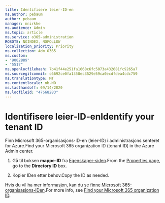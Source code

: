 ```yaml
---
title: Identifisere leier-ID-en
ms.author: pebaum
author: pebaum
manager: mnirkhe
ms.audience: Admin
ms.topic: article
ms.service: o365-administration
ROBOTS: NOINDEX, NOFOLLOW
localization_priority: Priority
ms.collection: Adm_O365
ms.custom:
- "9002889"
- "5517"
ms.openlocfilehash: 7b41f44e251fa1668c6fc5073a432681fc9265a7
ms.sourcegitcommit: c6692ce0fa1358ec3529e59ca0ecdfdea4cdc759
ms.translationtype: MT
ms.contentlocale: nb-NO
ms.lasthandoff: 09/14/2020
ms.locfileid: "47668283"
---
```

# <a name="identify-your-tenant-id"></a><span data-ttu-id="0b323-102">Identifisere leier-ID-en</span><span class="sxs-lookup"><span data-stu-id="0b323-102">Identify your tenant ID</span></span>

<span data-ttu-id="0b323-103">Finn Microsoft 365-organisasjons-ID-en (leier-ID) i administrasjons senteret for Azure.</span><span class="sxs-lookup"><span data-stu-id="0b323-103">Find your Microsoft 365 organization ID (tenant ID) in the Azure Admin center.</span></span>

1. <span data-ttu-id="0b323-104">Gå til boksen **mappe-ID** fra [Egenskaper-siden](https://aka.ms/AzurePropertiesPage).</span><span class="sxs-lookup"><span data-stu-id="0b323-104">From the [Properties page](https://aka.ms/AzurePropertiesPage), go to the **Directory ID** box.</span></span>

2. <span data-ttu-id="0b323-105">Kopier IDen etter behov.</span><span class="sxs-lookup"><span data-stu-id="0b323-105">Copy the ID as needed.</span></span>

<span data-ttu-id="0b323-106">Hvis du vil ha mer informasjon, kan du se [finne Microsoft 365-organisasjons-IDen](https://docs.microsoft.com/onedrive/find-your-office-365-tenant-id).</span><span class="sxs-lookup"><span data-stu-id="0b323-106">For more info, see [Find your Microsoft 365 organization ID](https://docs.microsoft.com/onedrive/find-your-office-365-tenant-id).</span></span>
